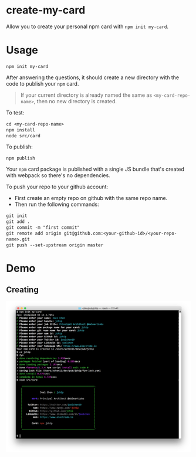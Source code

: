 # create-my-card

Allow you to create your personal npm card with `npm init my-card`.

# Usage

```
npm init my-card
```

After answering the questions, it should create a new directory with the code to publish your `npm` card.

> If your current directory is already named the same as `<my-card-repo-name>`, then no new directory is created.

To test:

```
cd <my-card-repo-name>
npm install
node src/card
```

To publish:

```
npm publish
```

Your `npm` card package is published with a single JS bundle that's created with webpack so there's no dependencies.

To push your repo to your github account:

- First create an empty repo on github with the same repo name.
- Then run the following commands:

```
git init
git add .
git commit -m "first commit"
git remote add origin git@github.com:<your-github-id>/<your-repo-name>.git
git push --set-upstream origin master
```

# Demo

## Creating

![Init your card][init-your-card]

[init-your-card]: ./images/demo1.png
